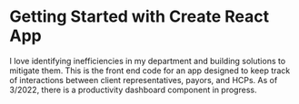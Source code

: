 # Getting Started with Create React App

I love identifying inefficiencies in my department and building solutions to mitigate them. This is the front end code for an app designed to keep track of interactions between client representatives, payors, and HCPs. As of 3/2022, there is a productivity dashboard component in progress. 
